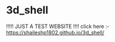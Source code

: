 # 3d_shell
!!!!!   JUST A TEST WEBSITE    !!!!
click here :- 
https://shaileshp1802.github.io/3d_shell/
